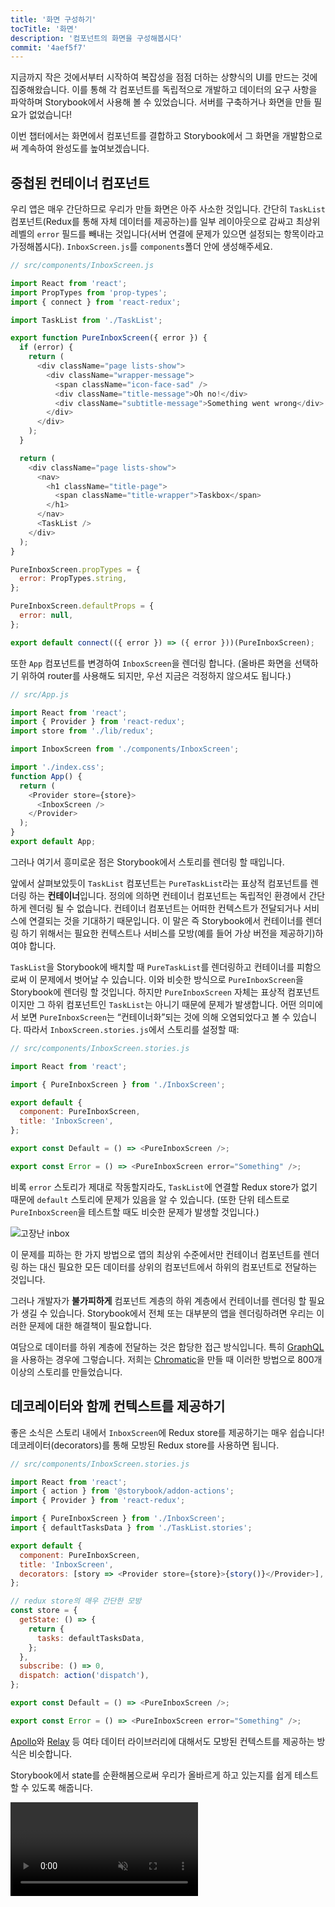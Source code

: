 ```yaml
---
title: '화면 구성하기'
tocTitle: '화면'
description: '컴포넌트의 화면을 구성해봅시다'
commit: '4aef5f7'
---
```


지금까지 작은 것에서부터 시작하여 복잡성을 점점 더하는 상향식의 UI를 만드는 것에 집중해왔습니다. 이를 통해 각 컴포넌트를 독립적으로 개발하고 데이터의 요구 사항을 파악하며 Storybook에서 사용해 볼 수 있었습니다. 서버를 구축하거나 화면을 만들 필요가 없었습니다!

이번 챕터에서는 화면에서 컴포넌트를 결합하고 Storybook에서 그 화면을 개발함으로써 계속하여 완성도를 높여보겠습니다.

## 중첩된 컨테이너 컴포넌트

우리 앱은 매우 간단하므로 우리가 만들 화면은 아주 사소한 것입니다. 간단히 `TaskList` 컴포넌트(Redux를 통해 자체 데이터를 제공하는)를 일부 레이아웃으로 감싸고 최상위 레벨의 `error` 필드를 빼내는 것입니다(서버 연결에 문제가 있으면 설정되는 항목이라고 가정해봅시다). `InboxScreen.js`를 `components`폴더 안에 생성해주세요.

```javascript
// src/components/InboxScreen.js

import React from 'react';
import PropTypes from 'prop-types';
import { connect } from 'react-redux';

import TaskList from './TaskList';

export function PureInboxScreen({ error }) {
  if (error) {
    return (
      <div className="page lists-show">
        <div className="wrapper-message">
          <span className="icon-face-sad" />
          <div className="title-message">Oh no!</div>
          <div className="subtitle-message">Something went wrong</div>
        </div>
      </div>
    );
  }

  return (
    <div className="page lists-show">
      <nav>
        <h1 className="title-page">
          <span className="title-wrapper">Taskbox</span>
        </h1>
      </nav>
      <TaskList />
    </div>
  );
}

PureInboxScreen.propTypes = {
  error: PropTypes.string,
};

PureInboxScreen.defaultProps = {
  error: null,
};

export default connect(({ error }) => ({ error }))(PureInboxScreen);
```

또한 `App` 컴포넌트를 변경하여 `InboxScreen`을 렌더링 합니다. (올바른 화면을 선택하기 위하여 router를 사용해도 되지만, 우선 지금은 걱정하지 않으셔도 됩니다.)

```javascript
// src/App.js

import React from 'react';
import { Provider } from 'react-redux';
import store from './lib/redux';

import InboxScreen from './components/InboxScreen';

import './index.css';
function App() {
  return (
    <Provider store={store}>
      <InboxScreen />
    </Provider>
  );
}
export default App;
```

그러나 여기서 흥미로운 점은 Storybook에서 스토리를 렌더링 할 때입니다.

앞에서 살펴보았듯이 `TaskList` 컴포넌트는 `PureTaskList`라는 표상적 컴포넌트를 렌더링 하는 **컨테이너**입니다. 정의에 의하면 컨테이너 컴포넌트는 독립적인 환경에서 간단하게 렌더링 될 수 없습니다. 컨테이너 컴포넌트는 어떠한 컨텍스트가 전달되거나 서비스에 연결되는 것을 기대하기 때문입니다. 이 말은 즉 Storybook에서 컨테이너를 렌더링 하기 위해서는 필요한 컨텍스트나 서비스를 모방(예를 들어 가상 버전을 제공하기)하여야 합니다.

`TaskList`을 Storybook에 배치할 때 `PureTaskList`를 렌더링하고 컨테이너를 피함으로써 이 문제에서 벗어날 수 있습니다. 이와 비슷한 방식으로 `PureInboxScreen`을 Storybook에 렌더링 할 것입니다.
하지만 `PureInboxScreen` 자체는 표상적 컴포넌트이지만 그 하위 컴포넌트인 `TaskList`는 아니기 때문에 문제가 발생합니다. 어떤 의미에서 보면 `PureInboxScreen`는 “컨테이너화”되는 것에 의해 오염되었다고 볼 수 있습니다. 따라서 `InboxScreen.stories.js`에서 스토리를 설정할 때:

```javascript
// src/components/InboxScreen.stories.js

import React from 'react';

import { PureInboxScreen } from './InboxScreen';

export default {
  component: PureInboxScreen,
  title: 'InboxScreen',
};

export const Default = () => <PureInboxScreen />;

export const Error = () => <PureInboxScreen error="Something" />;
```

비록 `error` 스토리가 제대로 작동할지라도, `TaskList`에 연결할 Redux store가 없기 때문에 `default` 스토리에 문제가 있음을 알 수 있습니다. (또한 단위 테스트로 `PureInboxScreen`을 테스트할 때도 비슷한 문제가 발생할 것입니다.)

![고장난 inbox](/intro-to-storybook/broken-inboxscreen.png)

이 문제를 피하는 한 가지 방법으로 앱의 최상위 수준에서만 컨테이너 컴포넌트를 렌더링 하는 대신 필요한 모든 데이터를 상위의 컴포넌트에서 하위의 컴포넌트로 전달하는 것입니다.

그러나 개발자가 **불가피하게** 컴포넌트 계층의 하위 계층에서 컨테이너를 렌더링 할 필요가 생길 수 있습니다. Storybook에서 전체 또는 대부분의 앱을 렌더링하려면 우리는 이러한 문제에 대한 해결책이 필요합니다.

<div class="aside">
여담으로 데이터를 하위 계층에 전달하는 것은 합당한 접근 방식입니다. 특히 <a href="http://graphql.org/">GraphQL</a>을 사용하는 경우에 그렇습니다. 저희는 <a href="https://www.chromatic.com">Chromatic</a>을 만들 때 이러한 방법으로 800개 이상의 스토리를 만들었습니다.
</div>

## 데코레이터와 함께 컨텍스트를 제공하기

좋은 소식은 스토리 내에서 `InboxScreen`에 Redux store를 제공하기는 매우 쉽습니다! 데코레이터(decorators)를 통해 모방된 Redux store를 사용하면 됩니다.

```javascript
// src/components/InboxScreen.stories.js

import React from 'react';
import { action } from '@storybook/addon-actions';
import { Provider } from 'react-redux';

import { PureInboxScreen } from './InboxScreen';
import { defaultTasksData } from './TaskList.stories';

export default {
  component: PureInboxScreen,
  title: 'InboxScreen',
  decorators: [story => <Provider store={store}>{story()}</Provider>],
};

// redux store의 매우 간단한 모방
const store = {
  getState: () => {
    return {
      tasks: defaultTasksData,
    };
  },
  subscribe: () => 0,
  dispatch: action('dispatch'),
};

export const Default = () => <PureInboxScreen />;

export const Error = () => <PureInboxScreen error="Something" />;
```

[Apollo](https://www.npmjs.com/package/apollo-storybook-decorator)와 [Relay](https://github.com/orta/react-storybooks-relay-container) 등 여타 데이터 라이브러리에 대해서도 모방된 컨텍스트를 제공하는 방식은 비슷합니다.

Storybook에서 state를 순환해봄으로써 우리가 올바르게 하고 있는지를 쉽게 테스트할 수 있도록 해줍니다.

<video autoPlay muted playsInline loop >

  <source
    src="/intro-to-storybook/finished-inboxscreen-states.mp4"
    type="video/mp4"
  />
</video>

## 컴포넌트 기반 개발

우리는 가장 아래에 해당하는 `Task`로부터 시작하여, `TaskList`로 진행하였고 이제 전체 화면을 구성하는 UI를 완성하였습니다. `InboxScreen`은 중첩된 컨테이너 컴포넌트를 수용하고 그에 수반하는 스토리들을 포함하고 있습니다.

<video autoPlay muted playsInline loop style="width:480px; height:auto; margin: 0 auto;">
  <source
    src="/intro-to-storybook/component-driven-development-optimized.mp4"
    type="video/mp4"
  />
</video>

[**컴포넌트 기반 개발**](https://www.componentdriven.org/)은 컴포넌트의 상위 계층으로 올라감에 따른 복잡성을 점진적으로 확장할 수 있도록 해줍니다. 이것의 이점 중 하나는 보다 개발 과정에 집중할 수 있으며 가능한 모든 UI 순열의 적용 범위가 늘어난다는 것입니다. 간단히 말하면, 컴포넌트 기반 개발(CDD)은 더 높은 품질과 복잡성을 가진 사용자 인터페이스를 만들 수 있도록 도와줍니다.

아직 끝이 아닙니다! UI가 완성되었다고 할 일이 모두 끝난 것은 아닙니다. 우리는 또한 시간이 지나도 UI가 내구성을 유지할 수 있도록 해야 합니다.
